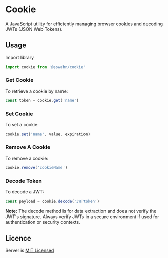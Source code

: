# Cookie
A JavaScript utility for efficiently managing browser cookies and decoding JWTs (JSON Web Tokens).

## Usage  

Import library 
```javascript
import cookie from '@sswahn/cookie'
```

### Get Cookie  

To retrieve a cookie by name:  

```javascript
const token = cookie.get('name')
```

### Set Cookie  

To set a cookie:  

```javascript
cookie.set('name', value, expiration)
```

### Remove A Cookie  

To remove a cookie:  

```javascript
cookie.remove('cookieName')
```

### Decode Token  

To decode a JWT:  

```javascript
const payload = cookie.decode('JWTtoken')
```
**Note:** The decode method is for data extraction and does not verify the JWT's signature. Always verify JWTs in a secure environment if used for authentication or security contexts.

## Licence
Server is [MIT Licensed](https://github.com/sswahn/server/blob/main/LICENSE)
